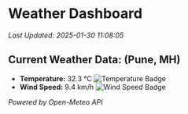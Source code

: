 
# Weather Dashboard

_Last Updated: 2025-01-30 11:08:05_

## Current Weather Data: (Pune, MH)
- **Temperature:** 32.3 °C ![Temperature Badge](https://img.shields.io/badge/Temperature-High%20Temp-orange)
- **Wind Speed:** 9.4 km/h ![Wind Speed Badge](https://img.shields.io/badge/Wind%20Speed-Low%20Wind-blue)

*Powered by Open-Meteo API*
